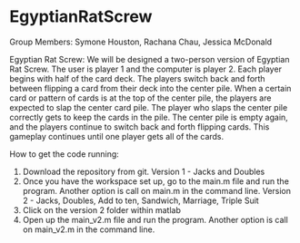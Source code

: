 # EgyptianRatScrew

Group Members: Symone Houston, Rachana Chau, Jessica McDonald 

Egyptian Rat Screw: 
We will be designed a two-person version of Egyptian Rat Screw. The user is player 1 and the computer is player 2. 
Each player begins with half of the card deck. The players switch back and forth between flipping a card from 
their deck into the center pile. When a certain card or pattern of cards is at the top of the center pile, 
the players are expected to slap the center card pile. The player who slaps the center pile correctly 
gets to keep the cards in the pile. The center pile is empty again, and the players continue to switch back and 
forth flipping cards. This gameplay continues until one player gets all of the cards. 

How to get the code running: 
1. Download the repository from git. 
Version 1 - Jacks and Doubles 
2. Once you have the workspace set up, go to the main.m file and run the program. Another option is call on main.m in the command line. 
Version 2 - Jacks, Doubles, Add to ten, Sandwich, Marriage, Triple Suit 
3. Click on the version 2 folder within matlab
4. Open up the main_v2.m file and run the program. Another option is call on main_v2.m in the command line. 


